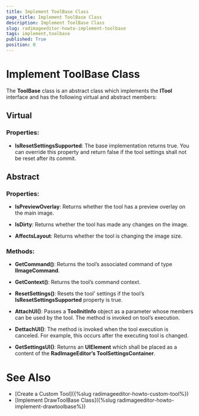 ```yaml
---
title: Implement ToolBase Class
page_title: Implement ToolBase Class
description: Implement ToolBase Class
slug: radimageeditor-howto-implement-toolbase
tags: implement,toolbase
published: True
position: 0
---
```


# Implement ToolBase Class


The __ToolBase__ class is an abstract class which implements the __ITool__ interface and has the following virtual and abstract members:

## Virtual

### Properties:

* __IsResetSettingsSupported__: The base implementation returns true. You can override this property and return false if the tool settings shall not be reset after its commit. 


## Abstract

### Properties:

* __IsPreviewOverlay__: Returns whether the tool has a preview overlay on the main image.

* __IsDirty__: Returns whether the tool has made any changes on the image.

* __AffectsLayout__: Returns whether the tool is changing the image size.

### Methods:

* __GetCommand()__: Returns the tool’s associated command of type __IImageCommand__.

* __GetContext()__: Returns the tool’s command context.

* __ResetSettings()__: Resets the tool’ settings if the tool’s __IsResetSettingsSupported__ property is true.

* __AttachUI()__: Passes a __ToolInitInfo__ object as a parameter whose members can be used by the tool. The method is invoked on tool’s execution. 

* __DettachUI()__: The method is invoked when the tool execution is canceled. For example, this occurs after the executing tool is changed.

* __GetSettingsUI()__: Returns an __UIElement__ which shall be placed as a content of the __RadImageEditor’s ToolSettingsContainer__.


# See Also

* [Create a Custom Tool]({%slug radimageeditor-howto-custom-tool%})
* [Implement DrawToolBase Class]({%slug radimageeditor-howto-implement-drawtoolbase%})